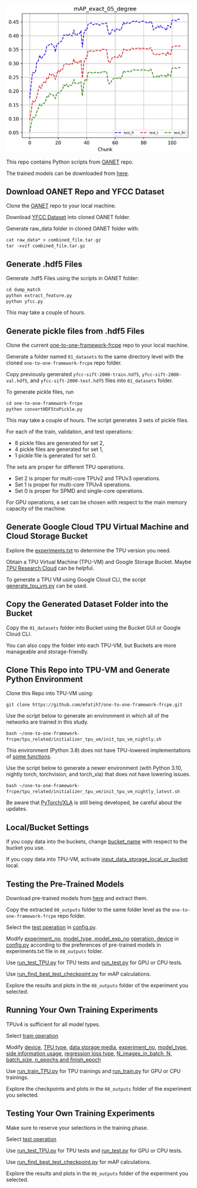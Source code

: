 ![Mean Average Precison](00_media/mAP5.png)

This repo contains Python scripts from [OANET](https://github.com/zjhthu/OANet) repo.

The trained models can be downloaded from [here](https://drive.google.com/drive/folders/1n2j_9dCmoZXEYyQe9OyscihPm10tFUkL?usp=sharing).


## Download OANET Repo and YFCC Dataset

Clone the [OANET](https://github.com/zjhthu/OANet) repo to your local machine.

Download [YFCC Dataset](https://drive.google.com/drive/folders/1xrc6ZuCOGYwno1DEIfK-jbvZGqK4Oc79) into cloned OANET folder.

Generate raw_data folder in cloned OANET folder with:
```
cat raw_data* > combined_file.tar.gz
tar -xvzf combined_file.tar.gz
```


## Generate .hdf5 Files

Generate .hdf5 Files using the scripts in OANET folder:
```
cd dump_match
python extract_feature.py
python yfcc.py
```
This may take a couple of hours.


## Generate pickle files from .hdf5 Files

Clone the current [one-to-one-framework-frcpe](https://github.com/mfatih7/one-to-one-framework-frcpe) repo to your local machine.

Generate a folder named `01_datasets` to the same directory level with the cloned `one-to-one-framework-frcpe` repo folder.

Copy previously generated `yfcc-sift-2000-train.hdf5`, `yfcc-sift-2000-val.hdf5`, and `yfcc-sift-2000-test.hdf5` files into `01_datasets` folder.

To generate pickle files, run

```
cd one-to-one-framework-frcpe
python convertHDF5toPickle.py
```

This may take a couple of hours.
The script generates 3 sets of pickle files.

For each of the train, validation, and test operations:
- 8 pickle files are generated for set 2,
- 4 pickle files are generated for set 1,
- 1 pickle file is generated for set 0.

The sets are proper for different TPU operations.

- Set 2 is proper for multi-core TPUv2 and TPUv3 operations.
- Set 1 is proper for multi-core TPUv4 operations.
- Set 0 is proper for SPMD and single-core operations.

For GPU operations, a set can be chosen with respect to the main memory capacity of the machine.


## Generate Google Cloud TPU Virtual Machine and Cloud Storage Bucket

Explore the [experiments.txt](https://drive.google.com/drive/folders/1j5z-FdzlgzZMB9qxcNyps2j61PjLYnqY?usp=sharing) to determine the TPU version you need.

Obtain a TPU Virtual Machine (TPU-VM) and Google Storage Bucket. Maybe [TPU Research Cloud](https://sites.research.google/trc/about/) can be helpful.

To generate a TPU VM using Google Cloud CLI, the script [generate_tpu_vm.py](https://github.com/mfatih7/one-to-one-framework-frcpe/blob/main/tpu_related/generate_tpu_vm/generate_tpu_vm.py) can be used.


## Copy the Generated Dataset Folder into the Bucket

Copy the `01_datasets` folder into Bucket using the Bucket GUI or Google Cloud CLI.

You can also copy the folder into each TPU-VM, but Buckets are more manageable and storage-friendly.


## Clone This Repo into TPU-VM and Generate Python Environment

Clone this Repo into TPU-VM using:

```
git clone https://github.com/mfatih7/one-to-one-framework-frcpe.git
```

Use the script below to generate an environment in which all of the networks are trained in this study.

```
bash ~/one-to-one-framework-frcpe/tpu_related/initializer_tpu_vm/init_tpu_vm_nightly.sh
```

This environment (Python 3.8) does not have TPU-lowered implementations of [some functions](https://github.com/pytorch/xla/issues/6017).

Use the script below to generate a newer environment (with Python 3.10, nightly torch, torchvision, and torch_xla) that does not have lowering issues.

```
bash ~/one-to-one-framework-frcpe/tpu_related/initializer_tpu_vm/init_tpu_vm_nightly_latest.sh
```

Be aware that [PyTorch/XLA](https://github.com/pytorch/xla) is still being developed, be careful about the updates.


## Local/Bucket Settings

If you copy data into the buckets, change [bucket_name](https://github.com/mfatih7/one-to-one-framework-frcpe/blob/main/config.py#L40-L54) with respect to the bucket you use.

If you copy data into TPU-VM, activate [input_data_storage_local_or_bucket](https://github.com/mfatih7/one-to-one-framework-frcpe/blob/main/config.py#L32-L33) local.


## Testing the Pre-Trained Models

Download pre-trained models from [here](https://drive.google.com/drive/folders/1j5z-FdzlgzZMB9qxcNyps2j61PjLYnqY?usp=sharing) and extract them.

Copy the extracted `08_outputs` folder to the same folder level as the `one-to-one-framework-frcpe` repo folder.

Select the [test operation](https://github.com/mfatih7/one-to-one-framework-frcpe/blob/main/config.py#L8-L9) in [config.py](https://github.com/mfatih7/one-to-one-framework-frcpe/blob/main/config.py).

Modify [experiment_no](https://github.com/mfatih7/one-to-one-framework-frcpe/blob/main/config.py#L63), [model_type, model_exp_no](https://github.com/mfatih7/one-to-one-framework-frcpe/blob/main/config.py#L65-L92) [operation, device](https://github.com/mfatih7/one-to-one-framework-frcpe/blob/main/config.py#L8-L17) in [config.py](https://github.com/mfatih7/one-to-one-framework-frcpe/blob/main/config.py) according to the preferences of pre-trained models in experiments.txt file in `08_outputs` folder.

Use [run_test_TPU.py](https://github.com/mfatih7/one-to-one-framework-frcpe/blob/main/run_test_TPU.py) for TPU tests and [run_test.py](https://github.com/mfatih7/one-to-one-framework-frcpe/blob/main/run_test_TPU.py) for GPU or CPU tests.

Use [run_find_best_test_checkpoint.py](https://github.com/mfatih7/one-to-one-framework-frcpe/blob/main/run_find_best_test_checkpoint.py) for mAP calculations.

Explore the results and plots in the `08_outputs` folder of the experiment you selected.


## Running Your Own Training Experiments

TPUv4 is sufficient for all model types.

Select [train operation](https://github.com/mfatih7/one-to-one-framework-frcpe/blob/main/config.py#L8-L9)

Modify [device](https://github.com/mfatih7/one-to-one-framework-frcpe/blob/main/config.py#L11-L17), [TPU type](https://github.com/mfatih7/one-to-one-framework-frcpe/blob/main/config.py#L35-L38), [data storage media](https://github.com/mfatih7/one-to-one-framework-frcpe/blob/main/config.py#L32-L33), [experiment_no](https://github.com/mfatih7/one-to-one-framework-frcpe/blob/main/config.py#L63), [model_type](https://github.com/mfatih7/one-to-one-framework-frcpe/blob/main/config.py#L65-L92), [side information usage](https://github.com/mfatih7/one-to-one-framework-frcpe/blob/main/config.py#L94-L95), [regression loss type](https://github.com/mfatih7/one-to-one-framework-frcpe/blob/main/config.py#L106-L107), [N_images_in_batch, N, batch_size, n_epochs and finish_epoch](https://github.com/mfatih7/one-to-one-framework-frcpe/blob/main/config.py#L133-L156)

Use [run_train_TPU.py](https://github.com/mfatih7/one-to-one-framework-frcpe/blob/main/run_train_TPU.py) for TPU trainings and [run_train.py](https://github.com/mfatih7/one-to-one-framework-frcpe/blob/main/run_test_TPU.py) for GPU or CPU trainings.

Explore the checkpoints and plots in the `08_outputs` folder of the experiment you selected.


## Testing Your Own Training Experiments

Make sure to reserve your selections in the training phase.

Select [test operation](https://github.com/mfatih7/one-to-one-framework-frcpe/blob/main/config.py#L8-L9)

Use [run_test_TPU.py](https://github.com/mfatih7/one-to-one-framework-frcpe/blob/main/run_test_TPU.py) for TPU tests and [run_test.py](https://github.com/mfatih7/one-to-one-framework-frcpe/blob/main/run_test_TPU.py) for GPU or CPU tests.

Use [run_find_best_test_checkpoint.py](https://github.com/mfatih7/one-to-one-framework-frcpe/blob/main/run_find_best_test_checkpoint.py) for mAP calculations.

Explore the results and plots in the `08_outputs` folder of the experiment you selected.

